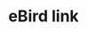 ---
piece: link
published: true
link: http://ebird.org/ebird/hotspot/L142261
title: eBird link
description: Click to view the eBird hotspot of the Dunkirk Harbor, complete with recent bird sightings!
---